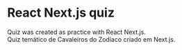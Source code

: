 # React Next.js quiz

Quiz was created as practice with React Next.js. <br />
Quiz temático de Cavaleiros do Zodíaco criado em Next.js. <br />

